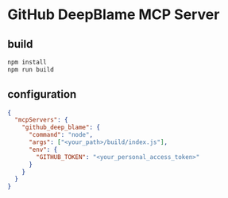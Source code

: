 # GitHub DeepBlame MCP Server

## build

```bash
npm install
npm run build
```

## configuration

```json
{
  "mcpServers": {
    "github_deep_blame": {
      "command": "node",
      "args": ["<your_path>/build/index.js"],
      "env": {
        "GITHUB_TOKEN": "<your_personal_access_token>"
      }
    }
  }
}
```
